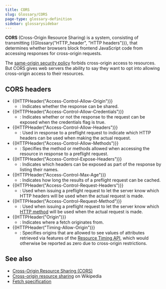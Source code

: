 ```yaml
---
title: CORS
slug: Glossary/CORS
page-type: glossary-definition
sidebar: glossarysidebar
---
```



**CORS** (Cross-Origin Resource Sharing) is a system, consisting of transmitting {{Glossary("HTTP_header", "HTTP headers")}}, that determines whether browsers block frontend JavaScript code from accessing responses for cross-origin requests.

The [same-origin security policy](/en-US/docs/Web/Security/Same-origin_policy) forbids cross-origin access to resources. But CORS gives web servers the ability to say they want to opt into allowing cross-origin access to their resources.

## CORS headers

- {{HTTPHeader("Access-Control-Allow-Origin")}}
  - : Indicates whether the response can be shared.
- {{HTTPHeader("Access-Control-Allow-Credentials")}}
  - : Indicates whether or not the response to the request can be exposed when the credentials flag is true.
- {{HTTPHeader("Access-Control-Allow-Headers")}}
  - : Used in response to a preflight request to indicate which HTTP headers can be used when making the actual request.
- {{HTTPHeader("Access-Control-Allow-Methods")}}
  - : Specifies the method or methods allowed when accessing the resource in response to a preflight request.
- {{HTTPHeader("Access-Control-Expose-Headers")}}
  - : Indicates which headers can be exposed as part of the response by listing their names.
- {{HTTPHeader("Access-Control-Max-Age")}}
  - : Indicates how long the results of a preflight request can be cached.
- {{HTTPHeader("Access-Control-Request-Headers")}}
  - : Used when issuing a preflight request to let the server know which HTTP headers will be used when the actual request is made.
- {{HTTPHeader("Access-Control-Request-Method")}}
  - : Used when issuing a preflight request to let the server know which [HTTP method](/en-US/docs/Web/HTTP/Methods) will be used when the actual request is made.
- {{HTTPHeader("Origin")}}
  - : Indicates where a fetch originates from.
- {{HTTPHeader("Timing-Allow-Origin")}}
  - : Specifies origins that are allowed to see values of attributes retrieved via features of the [Resource Timing API](/en-US/docs/Web/API/Performance_API/Resource_timing), which would otherwise be reported as zero due to cross-origin restrictions.

## See also

- [Cross-Origin Resource Sharing (CORS)](/en-US/docs/Web/HTTP/CORS)
- [Cross-origin resource sharing](https://en.wikipedia.org/wiki/Cross-origin_resource_sharing) on Wikipedia
- [Fetch specification](https://fetch.spec.whatwg.org)
